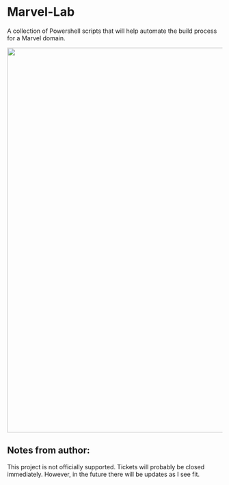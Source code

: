 # Marvel-Lab
A collection of Powershell scripts that will help automate the build process for a Marvel domain. 

<img src="https://thumbs.gfycat.com/KlutzyIdealisticCanine-size_restricted.gif" width=900 />



## Notes from author: 
This project is not officially supported. Tickets will probably be closed immediately. However, in the future there will be updates as I see fit. 
